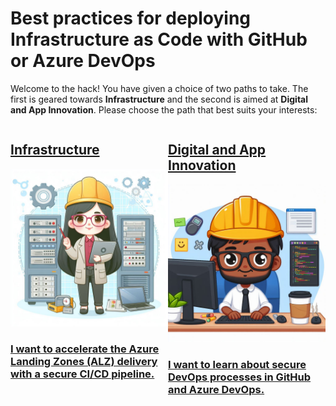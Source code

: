 # Best practices for deploying Infrastructure as Code with GitHub or Azure DevOps

Welcome to the hack! You have given a choice of two paths to take. The first is geared towards **Infrastructure** and the second is aimed at **Digital and App Innovation**. Please choose the path that best suits your interests:

<div style="display:flex;"> 
    <div style="flex: 1;">
        <a href="infra/introduction.html">
            <H2>Infrastructure</H2>
            <img src="images/infra.jpg">
            <H3>I want to accelerate the Azure Landing Zones (ALZ) delivery with a secure CI/CD pipeline.</H3>
        </a>
    </div>
    <div style="flex: 1;">
        <a href="apps/introduction.html">
            <H2>Digital and App Innovation</H2>
            <img src="images/apps.jpg">
            <H3>I want to learn about secure DevOps processes in GitHub and Azure DevOps.</H3>
        </a>
    </div>
</div>
